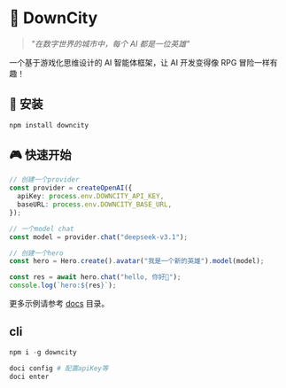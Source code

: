 # 🏰 DownCity

> _"在数字世界的城市中，每个 AI 都是一位英雄"_

一个基于游戏化思维设计的 AI 智能体框架，让 AI 开发变得像 RPG 冒险一样有趣！

## 🚀 安装

```bash
npm install downcity
```

## 🎮 快速开始

```ts
// 创建一个provider
const provider = createOpenAI({
  apiKey: process.env.DOWNCITY_API_KEY,
  baseURL: process.env.DOWNCITY_BASE_URL,
});

// 一个model chat
const model = provider.chat("deepseek-v3.1");

// 创建一个hero
const hero = Hero.create().avatar("我是一个新的英雄").model(model);

const res = await hero.chat("hello, 你好👋");
console.log(`hero:${res}`);
```

更多示例请参考 [docs](https://downcity.wangenius.com/docs) 目录。

## cli

```ts
npm i -g downcity
```

```bash
doci config # 配置apiKey等
doci enter
```

